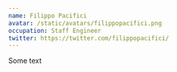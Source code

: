 ```yaml
---
name: Filippo Pacifici
avatar: /static/avatars/filippopacifici.png
occupation: Staff Engineer
twitter: https://twitter.com/filippopacifici/
---
```


Some text